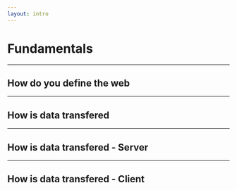 ```yaml
---
layout: intro
---
```


# Fundamentals
<Toc mode="onlySiblings" />

---

## How do you define the web

---

## How is data transfered

---

## How is data transfered - Server

---

## How is data transfered - Client

